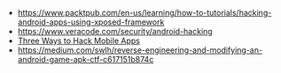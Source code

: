 - https://www.packtpub.com/en-us/learning/how-to-tutorials/hacking-android-apps-using-xposed-framework
- https://www.veracode.com/security/android-hacking
- [Three Ways to Hack Mobile Apps](https://youtu.be/QwwLSyRzNwo)
- https://medium.com/swlh/reverse-engineering-and-modifying-an-android-game-apk-ctf-c617151b874c
